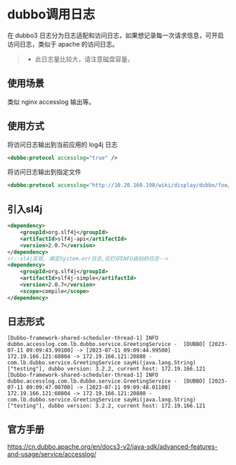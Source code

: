 # dubbo调用日志 
在 dubbo3 日志分为日志适配和访问日志，如果想记录每一次请求信息，可开启访问日志，类似于 apache 的访问日志。
> - 此日志量比较大，请注意磁盘容量。
## 使用场景
类似 nginx accesslog 输出等。

## 使用方式
将访问日志输出到当前应用的 log4j 日志
```xml
<dubbo:protocol accesslog="true" />
```

将访问日志输出到指定文件
```xml
<dubbo:protocol accesslog="http://10.20.160.198/wiki/display/dubbo/foo/bar.log" />
```

## 引入sl4j
```xml
<dependency>
    <groupId>org.slf4j</groupId>
    <artifactId>slf4j-api</artifactId>
    <version>2.0.7</version>
</dependency>
<!--sl4j实现, 绑定System.err日志,仅打印INFO级别的日志-->
<dependency>
    <groupId>org.slf4j</groupId>
    <artifactId>slf4j-simple</artifactId>
    <version>2.0.7</version>
    <scope>compile</scope>
</dependency>
```

## 日志形式
```text
[Dubbo-framework-shared-scheduler-thread-1] INFO dubbo.accesslog.com.lb.dubbo.service.GreetingService -  [DUBBO] [2023-07-11 09:09:43.99100] -> [2023-07-11 09:09:44.99500] 172.19.166.121:60804 -> 172.19.166.121:20880 - com.lb.dubbo.service.GreetingService sayHi(java.lang.String) ["testing"], dubbo version: 3.2.2, current host: 172.19.166.121
[Dubbo-framework-shared-scheduler-thread-1] INFO dubbo.accesslog.com.lb.dubbo.service.GreetingService -  [DUBBO] [2023-07-11 09:09:47.00700] -> [2023-07-11 09:09:48.01100] 172.19.166.121:60804 -> 172.19.166.121:20880 - com.lb.dubbo.service.GreetingService sayHi(java.lang.String) ["testing"], dubbo version: 3.2.2, current host: 172.19.166.121
```

## 官方手册
https://cn.dubbo.apache.org/en/docs3-v2/java-sdk/advanced-features-and-usage/service/accesslog/